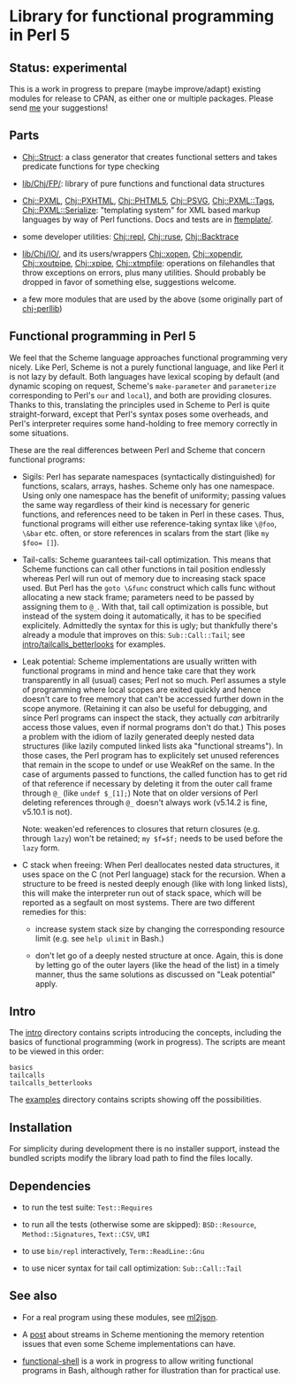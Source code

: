 # Library for functional programming in Perl 5

## Status: experimental

This is a work in progress to prepare (maybe improve/adapt) existing
modules for release to CPAN, as either one or multiple packages.
Please send [me](http://christianjaeger.ch/contact.html) your
suggestions!

## Parts

* [Chj::Struct](lib/Chj/Struct.pm): a class generator that creates
  functional setters and takes predicate functions for type checking

* [lib/Chj/FP/](lib/Chj/FP/): library of pure functions and
  functional data structures

* [Chj::PXML](lib/Chj/PXML.pm),
  [Chj::PXHTML](lib/Chj/PXHTML.pm),
  [Chj::PHTML5](lib/Chj/PHTML5.pm),
  [Chj::PSVG](lib/Chj/PSVG.pm),
  [Chj::PXML::Tags](lib/Chj/PXML/Tags.pm),
  [Chj::PXML::Serialize](lib/Chj/PXML/Serialize.pm):
  "templating system" for XML based markup languages by way of Perl
  functions. Docs and tests are in [ftemplate/](ftemplate/).

* some developer utilities: [Chj::repl](lib/Chj/repl.pm),
  [Chj::ruse](lib/Chj/ruse.pm), [Chj::Backtrace](lib/Chj/Backtrace.pm)

* [lib/Chj/IO/](lib/Chj/IO/), and its users/wrappers
  [Chj::xopen](lib/Chj/xopen.pm),
  [Chj::xopendir](lib/Chj/xopendir.pm),
  [Chj::xoutpipe](lib/Chj/xoutpipe.pm),
  [Chj::xpipe](lib/Chj/xpipe.pm),
  [Chj::xtmpfile](lib/Chj/xtmpfile.pm):
  operations on filehandles that throw exceptions on errors, plus
  many utilities.
  Should probably be dropped in favor of something else, suggestions
  welcome.

* a few more modules that are used by the above (some originally part
  of [chj-perllib](https://github.com/pflanze/chj-perllib))


## Functional programming in Perl 5

We feel that the Scheme language approaches functional programming
very nicely. Like Perl, Scheme is not a purely functional language,
and like Perl it is not lazy by default. Both languages have lexical
scoping by default (and dynamic scoping on request, Scheme's
`make-parameter` and `parameterize` corresponding to Perl's `our` and
`local`), and both are providing closures. Thanks to this, translating
the principles used in Scheme to Perl is quite straight-forward,
except that Perl's syntax poses some overheads, and Perl's interpreter
requires some hand-holding to free memory correctly in some
situations.

These are the real differences between Perl and Scheme that concern
functional programs:

- Sigils: Perl has separate namespaces (syntactically distinguished)
for functions, scalars, arrays, hashes. Scheme only has one
namespace. Using only one namespace has the benefit of uniformity;
passing values the same way regardless of their kind is necessary for
generic functions, and references need to be taken in Perl in these
cases. Thus, functional programs will either use reference-taking
syntax like `\@foo`, `\&bar` etc. often, or store references in
scalars from the start (like `my $foo= []`).

- Tail-calls: Scheme guarantees tail-call optimization. This means
that Scheme functions can call other functions in tail position
endlessly whereas Perl will run out of memory due to increasing stack
space used.  But Perl has the `goto \&func` construct which calls func
without allocating a new stack frame; parameters need to be passed by
assigning them to `@_`. With that, tail call optimization is possible,
but instead of the system doing it automatically, it has to be
specified explicitely. Admittedly the syntax for this is ugly; but
thankfully there's already a module that improves on this:
`Sub::Call::Tail`; see
[intro/tailcalls_betterlooks](intro/tailcalls_betterlooks) for
examples.

- Leak potential: Scheme implementations are usually written with
functional programs in mind and hence take care that they work
transparently in all (usual) cases; Perl not so much. Perl assumes a
style of programming where local scopes are exited quickly and hence
doesn't care to free memory that can't be accessed further down in the
scope anymore. (Retaining it can also be useful for debugging, and
since Perl programs can inspect the stack, they actually *can*
arbitrarily access those values, even if normal programs don't do
that.) This poses a problem with the idiom of lazily generated deeply
nested data structures (like lazily computed linked lists aka
"functional streams"). In those cases, the Perl program has to
explicitely set unused references that remain in the scope to undef or
use WeakRef on the same. In the case of arguments passed to functions,
the called function has to get rid of that reference if necessary by
deleting it from the outer call frame through `@_` (like `undef
$_[1];`) Note that on older versions of Perl deleting references
through `@_` doesn't always work (v5.14.2 is fine, v5.10.1 is not).

    Note: weaken'ed references to closures that return closures
    (e.g. through `lazy`) won't be retained; `my $f=$f;` needs to be
    used before the `lazy` form.

- C stack when freeing: When Perl deallocates nested data structures,
it uses space on the C (not Perl language) stack for the
recursion. When a structure to be freed is nested deeply enough (like
with long linked lists), this will make the interpreter run out of
stack space, which will be reported as a segfault on most
systems. There are two different remedies for this:

    - increase system stack size by changing the corresponding
    resource limit (e.g. see `help ulimit` in Bash.)

    - don't let go of a deeply nested structure at once. Again, this
    is done by letting go of the outer layers (like the head of the
    list) in a timely manner, thus the same solutions as discussed on
    "Leak potential" apply.


## Intro

The [intro](intro/) directory contains scripts introducing the
concepts, including the basics of functional programming (work in
progress). The scripts are meant to be viewed in this order:

    basics
    tailcalls
    tailcalls_betterlooks

The [examples](examples/) directory contains scripts showing off the
possibilities.


## Installation

For simplicity during development there is no installer support,
instead the bundled scripts modify the library load path to find the
files locally.

## Dependencies

* to run the test suite: `Test::Requires`

* to run all the tests (otherwise some are skipped):
  `BSD::Resource`, `Method::Signatures`, `Text::CSV`, `URI`

* to use `bin/repl` interactively, `Term::ReadLine::Gnu`

* to use nicer syntax for tail call optimization: `Sub::Call::Tail`


## See also

* For a real program using these modules, see
  [ml2json](http://ml2json.christianjaeger.ch).

* A [post](https://news.ycombinator.com/item?id=8734719) about streams
  in Scheme mentioning the memory retention issues that even some
  Scheme implementations can have.

* [functional-shell](https://github.com/pflanze/functional-shell) is a
  work in progress to allow writing functional programs in Bash,
  although rather for illustration than for practical use.
